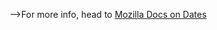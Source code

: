 -->For more info, head to [Mozilla Docs on Dates](https://developer.mozilla.org/en-US/docs/Web/JavaScript/Reference/Global_Objects/Date#date_format_and_time_zone_conversions)
